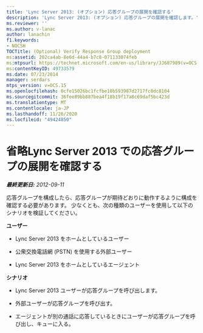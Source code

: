 ```yaml
---
title: 'Lync Server 2013: (オプション) 応答グループの展開を確認する'
description: 'Lync Server 2013: (オプション) 応答グループの展開を確認します。'
ms.reviewer: ''
ms.author: v-lanac
author: lanachin
f1.keywords:
- NOCSH
TOCTitle: (Optional) Verify Response Group deployment
ms:assetid: 202ca4ab-8e6d-44a4-b7c8-071133074feb
ms:mtpsurl: https://technet.microsoft.com/en-us/library/JJ687989(v=OCS.15)
ms:contentKeyID: 49733579
ms.date: 07/23/2014
manager: serdars
mtps_version: v=OCS.15
ms.openlocfilehash: 0cfe15026bc1fcfbe10b593987d2717fc0dc8104
ms.sourcegitcommit: 36fee89bb887bea4f18b19f17a8c69daf5bc423d
ms.translationtype: MT
ms.contentlocale: ja-JP
ms.lasthandoff: 11/26/2020
ms.locfileid: "49424850"
---
```

# <a name="optional-verify-response-group-deployment-in-lync-server-2013"></a>省略Lync Server 2013 での応答グループの展開を確認する

<div data-xmlns="http://www.w3.org/1999/xhtml">

<div class="topic" data-xmlns="http://www.w3.org/1999/xhtml" data-msxsl="urn:schemas-microsoft-com:xslt" data-cs="https://msdn.microsoft.com/">

<div data-asp="https://msdn2.microsoft.com/asp">



</div>

<div id="mainSection">

<div id="mainBody">

<span> </span>

_**最終更新日:** 2012-09-11_

応答グループを構成したら、応答グループが期待どおりに動作するように構成を確認する必要があります。 少なくとも、次の種類のユーザーを使用して以下のシナリオを検証してください。

**ユーザー**

  - Lync Server 2013 をホームとしているユーザー

  - 公衆交換電話網 (PSTN) を使用する外部ユーザー

  - Lync Server 2013 をホームとしているエージェント

**シナリオ**

  - Lync Server 2013 ユーザーが応答グループを呼び出します。

  - 外部ユーザーが応答グループを呼び出す。

  - エージェントが別の通話に応答しているときにユーザーが応答グループを呼び出し、キューに入る。

</div>

<span> </span>

</div>

</div>

</div>

